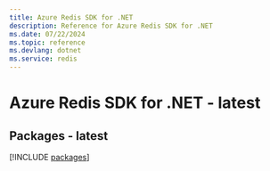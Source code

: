 ```yaml
---
title: Azure Redis SDK for .NET
description: Reference for Azure Redis SDK for .NET
ms.date: 07/22/2024
ms.topic: reference
ms.devlang: dotnet
ms.service: redis
---
```

# Azure Redis SDK for .NET - latest
## Packages - latest
[!INCLUDE [packages](redis-index.md)]